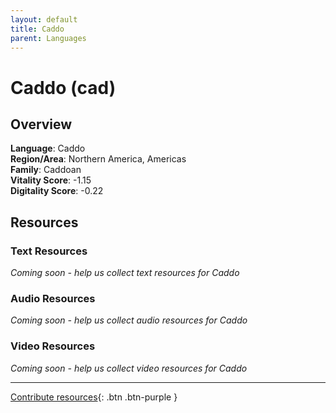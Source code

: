 ```yaml
---
layout: default
title: Caddo
parent: Languages
---
```


# Caddo (cad)

## Overview

**Language**: Caddo  
**Region/Area**: Northern America, Americas  
**Family**: Caddoan  
**Vitality Score**: -1.15  
**Digitality Score**: -0.22  

## Resources

### Text Resources
*Coming soon - help us collect text resources for Caddo*

### Audio Resources
*Coming soon - help us collect audio resources for Caddo*

### Video Resources
*Coming soon - help us collect video resources for Caddo*

---

[Contribute resources](https://fairtrain.github.io/){: .btn .btn-purple }
